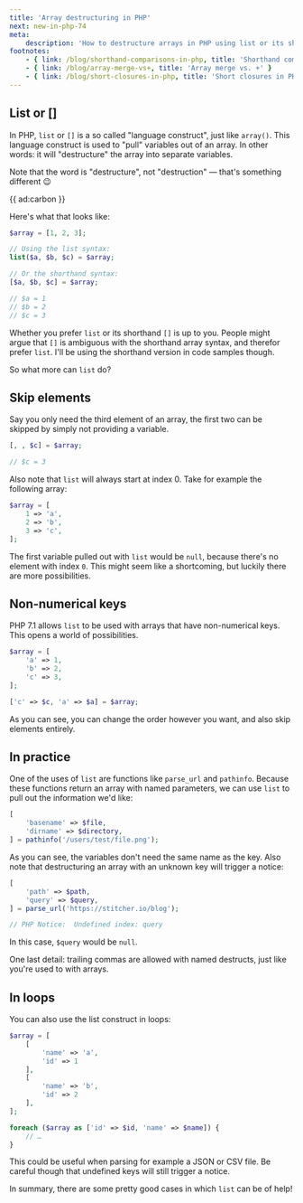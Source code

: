 ```yaml
---
title: 'Array destructuring in PHP'
next: new-in-php-74
meta:
    description: 'How to destructure arrays in PHP using list or its shorthand notation'
footnotes:
    - { link: /blog/shorthand-comparisons-in-php, title: 'Shorthand comparisons in PHP' }
    - { link: /blog/array-merge-vs+, title: 'Array merge vs. +' }
    - { link: /blog/short-closures-in-php, title: 'Short closures in PHP 7.4' }
---
```


## List or []

In PHP, `list` or `[]` is a so called "language construct", just like `array()`. 
This language construct is used to "pull" variables out of an array. 
In other words: it will "destructure" the array into separate variables. 

Note that the word is "destructure", not "destruction" — that's something different 😉

{{ ad:carbon }}

Here's what that looks like:

```php
$array = [1, 2, 3]; 

// Using the list syntax:
list($a, $b, $c) = $array;

// Or the shorthand syntax:
[$a, $b, $c] = $array;

// $a = 1
// $b = 2
// $c = 3
```

Whether you prefer `list` or its shorthand `[]` is up to you. 
People might argue that `[]` is ambiguous with the shorthand array syntax, 
and therefor prefer `list`. 
I'll be using the shorthand version in code samples though.

 So what more can `list` do?

## Skip elements

Say you only need the third element of an array, 
the first two can be skipped by simply not providing a variable.

```php
[, , $c] = $array;

// $c = 3
```

Also note that `list` will always start at index 0.
Take for example the following array:

```php
$array = [
    1 => 'a',
    2 => 'b',
    3 => 'c',
];
```

The first variable pulled out with `list` would be `null`, 
because there's no element with index `0`. 
This might seem like a shortcoming, but luckily there are more possibilities. 

## Non-numerical keys

PHP 7.1 allows `list` to be used with arrays that have non-numerical keys. 
This opens a world of possibilities.

```php
$array = [
    'a' => 1,
    'b' => 2,
    'c' => 3,
];
```

```php
['c' => $c, 'a' => $a] = $array;
```

As you can see, you can change the order however you want, and also skip elements entirely.

## In practice

One of the uses of `list` are functions like `parse_url` and `pathinfo`.
Because these functions return an array with named parameters, 
we can use `list` to pull out the information we'd like:

```php
[
    'basename' => $file,
    'dirname' => $directory,
] = pathinfo('/users/test/file.png');
``` 

As you can see, the variables don't need the same name as the key.
Also note that destructuring an array with an unknown key will trigger a notice:

```php
[
    'path' => $path, 
    'query' => $query,
] = parse_url('https://stitcher.io/blog');

// PHP Notice:  Undefined index: query
```

In this case, `$query` would be `null`.

One last detail: trailing commas are allowed with named destructs, 
just like you're used to with arrays.

## In loops

You can also use the list construct in loops:

```php
$array = [
    [
        'name' => 'a',
        'id' => 1
    ],
    [
        'name' => 'b',
        'id' => 2
    ],
];

foreach ($array as ['id' => $id, 'name' => $name]) {
    // …
}
```

This could be useful when parsing for example a JSON or CSV file. 
Be careful though that undefined keys will still trigger a notice.

In summary, there are some pretty good cases in which `list` can be of help! 


